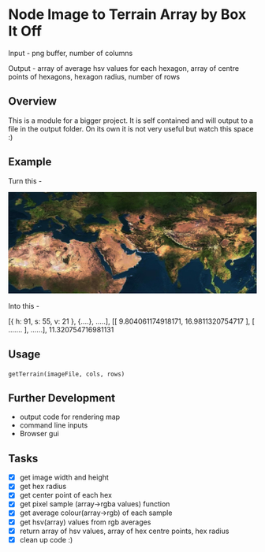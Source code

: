 # Node Image to Terrain Array by Box It Off

Input - png buffer, number of columns

Output - array of average hsv values for each hexagon, array of centre points of hexagons, hexagon radius, number of rows

## Overview

This is a module for a bigger project. It is self contained and will output to a file in the output folder. On its own it is not very useful but watch this space :)

## Example
Turn this -

![An image of part of the world][world]

Into this -

[{ h: 91, s: 55, v: 21 }, {....}, .....], [[ 9.804061174918171, 16.9811320754717 ], [ ....... ], ......], 11.320754716981131

## Usage
`getTerrain(imageFile, cols, rows)`

## Further Development
- output code for rendering map
- command line inputs
- Browser gui

## Tasks
- [x] get image width and height
- [x] get hex radius
- [x] get center point of each hex
- [x] get pixel sample (array->rgba values) function
- [x] get average colour(array->rgb) of each sample
- [x] get hsv(array) values from rgb averages
- [x] return array of hsv values, array of hex centre points, hex radius
- [x] clean up code :)

[world]: https://github.com/jjmax75/node-image-terrain-array/blob/master/test/resources/map.png "World - Asia, Europe, North Africa"
